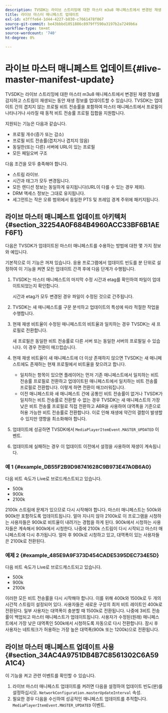 ```yaml
---
description: TVSDK는 라이브 스트리밍에 대한 마스터 m3u8 매니페스트에서 변경된 재생 정보를 감지하고 스트림이 재생되는 동안 재생 정보를 업데이트할 수 있습니다. TVSDK는 업데이트 간의 겹치지 않는 프로필 비트 전송률을 포함하여 마스터 매니페스트에서 프로필이 나타나거나 사라질 때 동적 비트 전송률 프로필 집합을 지원합니다.
title: 라이브 마스터 매니페스트 업데이트
exl-id: e3fffe64-1d44-4227-b830-c7661478f067
source-git-commit: be43bbbd1051886c8979ff590a3197b2a7249b6a
workflow-type: tm+mt
source-wordcount: '740'
ht-degree: 0%

---
```


# 라이브 마스터 매니페스트 업데이트{#live-master-manifest-update}

TVSDK는 라이브 스트리밍에 대한 마스터 m3u8 매니페스트에서 변경된 재생 정보를 감지하고 스트림이 재생되는 동안 재생 정보를 업데이트할 수 있습니다. TVSDK는 업데이트 간의 겹치지 않는 프로필 비트 전송률을 포함하여 마스터 매니페스트에서 프로필이 나타나거나 사라질 때 동적 비트 전송률 프로필 집합을 지원합니다.

지원되는 기능은 다음과 같습니다.

* 프로필 개수(증가 또는 감소)
* 프로필 비트 전송률(겹치거나 겹치지 않음)
* 동일한(또는 다른) 서버에 URL이 있는 프로필
* 모든 페일오버 구조

다음 조건을 모두 충족해야 합니다.

* 스트림 라이브.
* 시간과 태그가 모두 변경됩니다.
* 모든 렌디션 정보는 동일하게 유지됩니다(URL이 다를 수 있는 경우 제외).
* DRM 액세스 정보는 그대로 유지됩니다.
* 세그먼트는 작은 오류 범위에서 동일한 PTS 및 프레임 경계 주위에 패키지됩니다.

## 라이브 마스터 매니페스트 업데이트 아키텍처 {#section_32254A0F684B4960ACC33BF6B1AEF6F1}

다음은 TVSDK가 업데이트된 마스터 매니페스트를 수용하는 방법에 대한 몇 가지 정보와 예입니다.

기본적으로 이 기능은 꺼져 있습니다. 응용 프로그램에서 업데이트 빈도를 분 단위로 설정하여 이 기능을 켜면 모든 업데이트 간격 후에 다음 단계가 수행됩니다.

1. TVSDK는 마스터 매니페스트의 마지막 수정 시간과 etag를 확인하여 파일이 업데이트되었는지 확인합니다.

   시간과 etag가 모두 변경된 경우 파일이 수정된 것으로 간주됩니다.
1. TVSDK는 새 매니페스트를 구문 분석하고 업데이트의 특성에 따라 적절한 작업을 수행합니다.
1. 현재 재생 비트율이 수정된 매니페스트의 비트율과 일치하는 경우 TVSDK는 새 프로필로 전환합니다.

   새 프로필은 동일한 비트 전송률로 다른 서버 또는 동일한 서버의 프로필일 수 있습니다. 이 경우 전환이 매끄럽습니다.
1. 현재 재생 비트율이 새 매니페스트에 더 이상 존재하지 않으면 TVSDK는 새 매니페스트에도 존재하는 현재 프로필에서 비트율을 찾으려고 합니다.

   * 일치하는 항목이 있으면 플레이어는 먼저 기존 매니페스트에서 일치하는 비트 전송률 프로필로 전환하고 업데이트된 매니페스트에서 일치하는 비트 전송률 프로필로 전환합니다. 이렇게 하면 전환이 매끄러워집니다.
   * 이전 매니페스트와 새 매니페스트 간에 공통인 비트 전송률이 없거나 TVSDK가 일치하는 비트 전송률로 전환할 수 없는 경우 TVSDK는 새 매니페스트의 가장 낮은 비트 전송률 프로필로 직접 전환하고 ABR을 사용하여 대역폭을 기준으로 허용 가능한 비트 전송률로 전환합니다. 이로 인해 재생에 약간의 결함이 발생할 수 있지만 영향을 최소화해야 합니다.

1. 업데이트에 성공하면 TVSDK에서 `MediaPlayerItemEvent.MASTER_UPDATED` 이벤트.
1. 업데이트에 실패하는 경우 이 업데이트 이전에서 설정을 사용하여 재생이 계속됩니다.

### 예 1 {#example_DB55F2B9D98741628C9B973E47A0B6A0}

다음 비트 속도가 Live로 브로드캐스트되고 있습니다.

* 500k
* 900k
* 2100k

2100k 스트림에 문제가 있으므로 다시 시작해야 합니다. 마스터 매니페스트는 500k와 900k만 포함하도록 업데이트됩니다. 얼마 지나지 않아 2100k로 이 프로그램을 시청하는 사용자들은 900k로 비트율이 내려가는 경험을 하게 된다. 900k에서 시청하는 사용자들은 계속해서 900k에서 시청한다. 나중에 2100k 스트림이 다시 시작되고 마스터 매니페스트에 다시 추가됩니다. 얼마 후 900k로 시청하고 있고, 대역폭이 있는 사용자들은 2100k로 전환된다.

### 예제 2 {#example_485E9A9F373D454CADE5395DEC734E5D}

다음 비트 속도가 Live로 브로드캐스트되고 있습니다.

* 500k
* 900k
* 2100k

이러한 모든 비트 전송률을 다시 시작해야 합니다. 이를 위해 400k와 1500k로 두 개의 시간적 스트림이 설정되어 있다. 사용자들은 새로운 구성의 최저 비트 레이트인 400k로 전환된다. 일부 사용자는 대역폭이 충분할 때 1500k로 전환됩니다. 나중에 3비트 전송률이 백업되고 마스터 매니페스트가 업데이트됩니다. 사용자가 수정된(원래) 매니페스트에서 가장 낮은 대역폭인 500k에서 시청하도록 자동으로 다시 전환합니다. 잠시 후 사용자는 네트워크가 허용하는 가장 높은 대역폭(900k 또는 1200k)으로 전환됩니다.

## 라이브 마스터 매니페스트 업데이트 사용 {#section_34AC4A9751DB4B7C8561302C6A59A1C4}

이 기능을 켜고 관련 이벤트를 확인할 수 있습니다.

1. 라이브 마스터 매니페스트 업데이트를 켜려면 다음을 설정하여 업데이트 빈도(분)를 설정하십시오. `NetworkConfiguration.masterUpdateInterval` 속성.
1. 필요한 경우 다음을 수신하여 성공적인 매니페스트 업데이트를 추적합니다. `MediaPlayerItemEvent.MASTER_UPDATED` 이벤트.
